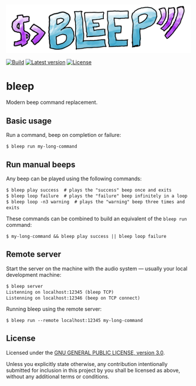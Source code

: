 <p align="center">
    <img src="doc/bleep.png" alt="Bleep logo">
</p>

[![Build](https://github.com/MicroJoe/bleep/actions/workflows/ci.yml/badge.svg?branch=main)](https://github.com/MicroJoe/bleep/actions/workflows/ci.yml)
[![Latest version](https://img.shields.io/crates/v/bleep.svg)](https://crates.io/crates/bleep)
[![License](https://img.shields.io/crates/l/bleep.svg)](https://crates.io/crates/bleep)

# bleep

Modern beep command replacement.

## Basic usage

Run a command, beep on completion or failure:

```
$ bleep run my-long-command
```

## Run manual beeps

Any beep can be played using the following commands:

```
$ bleep play success  # plays the "success" beep once and exits
$ bleep loop failure  # plays the "failure" beep infinitely in a loop
$ bleep loop -n3 warning  # plays the "warning" beep three times and exits
```

These commands can be combined to build an equivalent of the `bleep run`
command:

```
$ my-long-command && bleep play success || bleep loop failure
```

## Remote server

Start the server on the machine with the audio system — usually your local
development machine:

```
$ bleep server
Listenning on localhost:12345 (bleep TCP)
Listenning on localhost:12346 (beep on TCP connect)
```

Running bleep using the remote server:

```
$ bleep run --remote localhost:12345 my-long-command
```

## License

Licensed under the [GNU GENERAL PUBLIC LICENSE, version 3.0](LICENSE-GPL-3.0).

Unless you explicitly state otherwise, any contribution intentionally submitted
for inclusion in this project by you shall be licensed as above, without any
additional terms or conditions.
